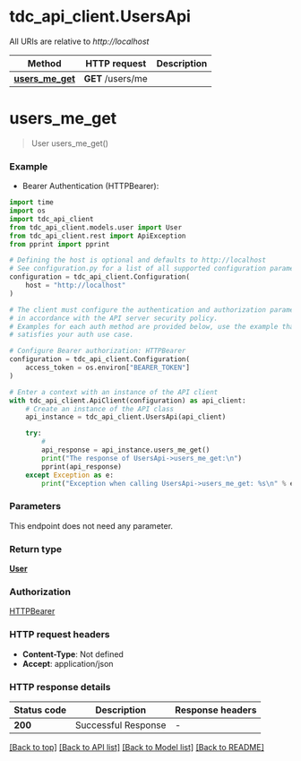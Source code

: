 # tdc_api_client.UsersApi

All URIs are relative to *http://localhost*

Method | HTTP request | Description
------------- | ------------- | -------------
[**users_me_get**](UsersApi.md#users_me_get) | **GET** /users/me | 


# **users_me_get**
> User users_me_get()



### Example

* Bearer Authentication (HTTPBearer):
```python
import time
import os
import tdc_api_client
from tdc_api_client.models.user import User
from tdc_api_client.rest import ApiException
from pprint import pprint

# Defining the host is optional and defaults to http://localhost
# See configuration.py for a list of all supported configuration parameters.
configuration = tdc_api_client.Configuration(
    host = "http://localhost"
)

# The client must configure the authentication and authorization parameters
# in accordance with the API server security policy.
# Examples for each auth method are provided below, use the example that
# satisfies your auth use case.

# Configure Bearer authorization: HTTPBearer
configuration = tdc_api_client.Configuration(
    access_token = os.environ["BEARER_TOKEN"]
)

# Enter a context with an instance of the API client
with tdc_api_client.ApiClient(configuration) as api_client:
    # Create an instance of the API class
    api_instance = tdc_api_client.UsersApi(api_client)

    try:
        # 
        api_response = api_instance.users_me_get()
        print("The response of UsersApi->users_me_get:\n")
        pprint(api_response)
    except Exception as e:
        print("Exception when calling UsersApi->users_me_get: %s\n" % e)
```



### Parameters
This endpoint does not need any parameter.

### Return type

[**User**](User.md)

### Authorization

[HTTPBearer](../README.md#HTTPBearer)

### HTTP request headers

 - **Content-Type**: Not defined
 - **Accept**: application/json

### HTTP response details
| Status code | Description | Response headers |
|-------------|-------------|------------------|
**200** | Successful Response |  -  |

[[Back to top]](#) [[Back to API list]](../README.md#documentation-for-api-endpoints) [[Back to Model list]](../README.md#documentation-for-models) [[Back to README]](../README.md)

